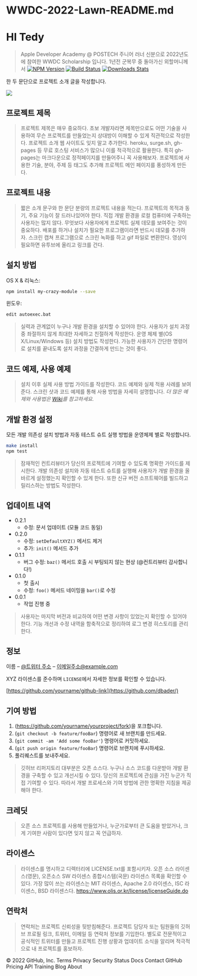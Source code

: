 # WWDC-2022-Lawn-README.md

# HI Tedy
> Apple Developer Academy @ POSTECH 주니어 러너 신분으로 2022년도에 참여한 WWDC Scholarship 입니다. 
> 1년전 군복무 중 돌아가신 외할머니께서 
[![NPM Version][npm-image]][npm-url]
[![Build Status][travis-image]][travis-url]
[![Downloads Stats][npm-downloads]][npm-url]

한 두 문단으로 프로젝트 소개 글을 작성합니다.

![](../header.png)

## 프로젝트 제목

> 프로젝트 제목은 매우 중요하다. 초보 개발자라면 제목만으로도 어떤 기술을 사용하여 무슨 프로젝트를 만들었는지 상대방이 이해할 수 있게 직관적으로 작성한다.
프로젝트 소개 웹 사이트도 잊지 말고 추가한다. heroku, surge.sh, gh-pages 등 무료 호스팅 서비스가 많으니 이를 적극적으로 활용한다. 특히 gh-pages는 마크다운으로 정적페이지를 만들어주니 꼭 사용해보자.
> 프로젝트에 사용한 기술, 분야, 주제 등 태그도 추가해 프로젝트 메인 페이지를 풍성하게 만든다.
## 프로젝트 내용
> 짧은 소개 문구와 한 문단 분량의 프로젝트 내용을 적는다. 프로젝트의 목적과 동기, 주요 기능이 잘 드러나있어야 한다.
> 직접 개발 환경을 로컬 컴퓨터에 구축하는 사용자는 많지 않다. 무엇보다 사용자에게 프로젝트 실제 데모를 보여주는 것이 중요하다. 배포를 하거나 설치가 필요한 프로그램이라면 반드시 데모를 추가하자. 스크린 캡쳐 프로그램으로 스크린 녹화를 하고 gif 파일로 변환한다. 영상이 필요하면 유투브에 올리고 링크를 건다.
## 설치 방법

OS X & 리눅스:

```sh
npm install my-crazy-module --save
```

윈도우:

```sh
edit autoexec.bat
```
> 실력과 관계없이 누구나 개발 환경을 설치할 수 있어야 한다. 사용자가 설치 과정 중 좌절하지 않게 최대한 자세하고 친절하게 작성한다. 운영 체제 별(OS X/Linux/Windows 등) 설치 방법도 작성한다. 가능한 사용자가 간단한 명령어로 설치를 끝내도록 설치 과정을 간결하게 만드는 것이 좋다.
## 코드 예제, 사용 예제

> 설치 이후 실제 사용 방법 가이드를 작성한다. 코드 예제와 실제 적용 사례를 보여준다.
스크린 샷과 코드 예제를 통해 사용 방법을 자세히 설명합니다.
_더 많은 예제와 사용법은 [Wiki][wiki]를 참고하세요._
## 개발 환경 설정

모든 개발 의존성 설치 방법과 자동 테스트 슈트 실행 방법을 운영체제 별로 작성합니다.

```sh
make install
npm test
```

>잠재적인 컨트리뷰터가 당신의 프로젝트에 기여할 수 있도록 명확한 가이드를 제시한다. 개발 의존성 설치와 자동 테스트 슈트를 실행해 사용자가 개발 환경을 올바르게 설정했는지 확인할 수 있게 한다. 또한 신규 버전 소프트웨어를 빌드하고 릴리스하는 방법도 작성한다.
## 업데이트 내역

* 0.2.1
    * 수정: 문서 업데이트 (모듈 코드 동일)
* 0.2.0
    * 수정: `setDefaultXYZ()` 메서드 제거
    * 추가: `init()` 메서드 추가
* 0.1.1
    * 버그 수정: `baz()` 메서드 호출 시 부팅되지 않는 현상 (@컨트리뷰터 감사합니다!)
* 0.1.0
    * 첫 출시
    * 수정: `foo()` 메서드 네이밍을 `bar()`로 수정
* 0.0.1
    * 작업 진행 중
    
>사용자는 마지막 버전과 비교하여 어떤 변경 사항이 있었는지 확인할 수 있어야 한다. 기능 개선과 수정 내역을 함축적으로 정리하여 로그 변경 히스토리를 관리한다.
## 정보

이름 – [@트위터 주소](https://twitter.com/dbader_org) – 이메일주소@example.com

XYZ 라이센스를 준수하며 ``LICENSE``에서 자세한 정보를 확인할 수 있습니다.

[https://github.com/yourname/github-link](https://github.com/dbader/)

## 기여 방법

1. (<https://github.com/yourname/yourproject/fork>)을 포크합니다.
2. (`git checkout -b feature/fooBar`) 명령어로 새 브랜치를 만드세요.
3. (`git commit -am 'Add some fooBar'`) 명령어로 커밋하세요.
4. (`git push origin feature/fooBar`) 명령어로 브랜치에 푸시하세요. 
5. 풀리퀘스트를 보내주세요.

> 깃허브 리퍼지토리 대부분은 오픈 소스다. 누구나 소스 코드를 다운받아 개발 환경을 구축할 수 있고 개선시킬 수 있다. 당신의 프로젝트에 관심을 가진 누군가 직접 기여할 수 있다. 따라서 개발 프로세스와 기여 방법에 관한 명확한 지침을 제공해야 한다.
## 크레딧 
> 오픈 소스 프로젝트를 사용해 만들었거나, 누군가로부터 큰 도움을 받았거나, 크게 기여한 사람이 있다면 잊지 않고 꼭 언급하자.
## 라이센스
> 라이센스를 명시하고 디렉터리에 LICENSE.txt를 포함시키자.  오픈 소스 라이센스(영문), 오픈소스 SW 라이센스 종합시스템(국문) 라이센스 목록을 확인할 수 있다. 가장 많이 쓰는 라이센스는 MIT 라이센스, Apache 2.0 라이센스, ISC 라이센스, BSD 라이센스다.
<https://www.olis.or.kr/license/licenseGuide.do>
## 연락처
> 연락처는 프로젝트 신뢰성을 뒷받침해준다. 프로젝트 담당자 또는 팀원들의 깃허브 프로필 링크, 트위터, 이메일 등 연락처 정보를 기입한다. 별도로 전문적이고 공식적인 트위터를 만들고 프로젝트 진행 상황과 업데이트 소식을 알리며 적극적으로 내 프로젝트를 홍보하자.
<!-- Markdown link & img dfn's -->
[npm-image]: https://img.shields.io/npm/v/datadog-metrics.svg?style=flat-square
[npm-url]: https://npmjs.org/package/datadog-metrics
[npm-downloads]: https://img.shields.io/npm/dm/datadog-metrics.svg?style=flat-square
[travis-image]: https://img.shields.io/travis/dbader/node-datadog-metrics/master.svg?style=flat-square
[travis-url]: https://travis-ci.org/dbader/node-datadog-metrics
[wiki]: https://github.com/yourname/yourproject/wiki

© 2022 GitHub, Inc.
Terms
Privacy
Security
Status
Docs
Contact GitHub
Pricing
API
Training
Blog
About
